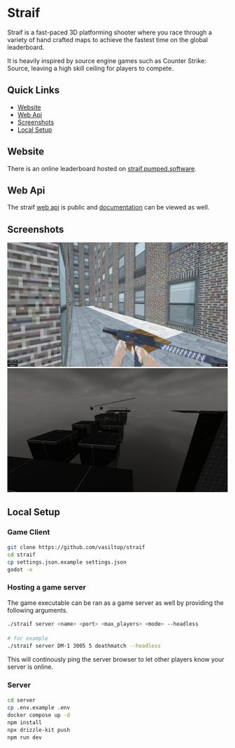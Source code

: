 # Straif

Straif is a fast-paced 3D platforming shooter where you race through a variety of hand crafted maps to achieve the fastest time on the global leaderboard.

It is heavily inspired by source engine games such as Counter Strike: Source, leaving a high skill ceiling for players to compete.

## Quick Links
- [Website](#Website)
- [Web Api](#Web-Api)
- [Screenshots](#Screenshots)
- [Local Setup](#Local-Setup)

## Website
There is an online leaderboard hosted on [straif.pumped.software](https://straif.pumped.software/).

## Web Api
The straif [web api](https://straifapi.pumped.software) is public and [documentation](https://straifapi.pumped.software/docs) can be viewed as well.

## Screenshots
![image 1](./images/screenshots/image7.png)
![image 1](./images/screenshots/map_taurus.png)

## Local Setup

### Game Client
```bash
git clone https://github.com/vasiltop/straif
cd straif
cp settings.json.example settings.json
godot -e
```

### Hosting a game server

The game executable can be ran as a game server as well by providing the following arguments.

```bash
./straif server <name> <port> <max_players> <mode> --headless

# for example
./straif server DM-1 3005 5 deathmatch --headless
```

This will continously ping the server browser to let other players know your server is online.

### Server
```bash
cd server
cp .env.example .env
docker compose up -d
npm install
npx drizzle-kit push
npm run dev
```
